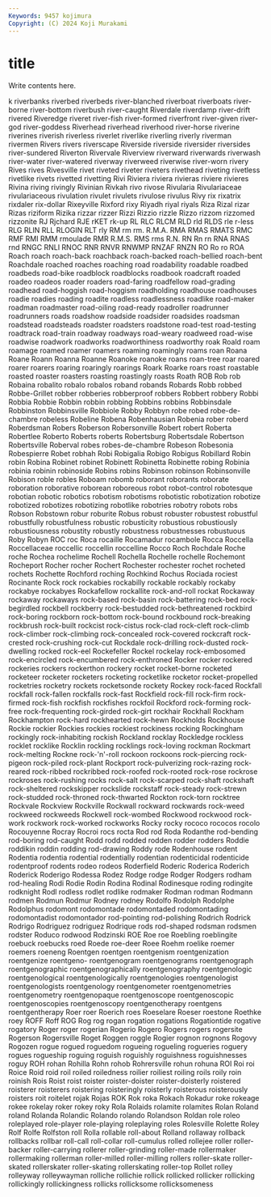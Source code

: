```yaml
---
Keywords: 9457 kojimura
Copyright: (C) 2024 Koji Murakami
---
```


# title

Write contents here.



k riverbanks riverbed
riverbeds river-blanched riverboat riverboats river-borne river-bottom riverbush river-caught Riverdale riverdamp
river-drift rivered Riveredge riveret river-fish river-formed riverfront river-given river-god river-goddess
Riverhead riverhead riverhood river-horse riverine riverines riverish riverless riverlet riverlike
riverling riverly riverman rivermen Rivers rivers riverscape Riverside riverside riversider
riversides river-sundered Riverton Rivervale Riverview riverward riverwards riverwash river-water river-watered
riverway riverweed riverwise river-worn rivery Rives rives Rivesville rivet riveted
riveter riveters rivethead riveting rivetless rivetlike rivets rivetted rivetting Rivi
Riviera riviera rivieras riviere rivieres Rivina riving rivingly Rivinian Rivkah
rivo rivose Rivularia Rivulariaceae rivulariaceous rivulation rivulet rivulets rivulose rivulus
Rivy rix rixatrix rixdaler rix-dollar Rixeyville Rixford rixy Riyadh riyal
riyals Riza Rizal rizar Rizas riziform Rizika rizzar rizzer Rizzi
Rizzio rizzle Rizzo rizzom rizzomed rizzonite RJ Rjchard RJE rKET
rk-up RL RLC RLCM RLD rld RLDS rle r-less RLG
RLIN RLL RLOGIN RLT rly RM rm rm. R.M.A. RMA
RMAS RMATS RMC RMF RMI RMM rmoulade RMR R.M.S. RMS
rms R.N. RN Rn rn RNA RNAS rnd RNGC RNLI
RNOC RNR RNVR RNWMP RNZAF RNZN RO Ro ro ROA
Roach roach roach-back roachback roach-backed roach-bellied roach-bent Roachdale roached roaches
roaching road roadability roadable roadbed roadbeds road-bike roadblock roadblocks roadbook
roadcraft roaded roadeo roadeos roader roaders road-faring roadfellow road-grading roadhead
road-hoggish road-hoggism roadholding roadhouse roadhouses roadie roadies roading roadite roadless
roadlessness roadlike road-maker roadman roadmaster road-oiling road-ready roadroller roadrunner roadrunners
roads roadshow roadside roadsider roadsides roadsman roadstead roadsteads roadster roadsters
roadstone road-test road-testing roadtrack road-train roadway roadways road-weary roadweed road-wise
roadwise roadwork roadworks roadworthiness roadworthy roak Roald roam roamage roamed
roamer roamers roaming roamingly roams roan Roana Roane Roann Roanna
Roanne Roanoke roanoke roans roan-tree roar roared roarer roarers roaring
roaringly roarings Roark Roarke roars roast roastable roasted roaster roasters
roasting roastingly roasts Roath ROB Rob rob Robaina robalito robalo
robalos roband robands Robards Robb robbed Robbe-Grillet robber robberies robberproof
robbers Robbert robbery Robbi Robbia Robbie Robbin robbin robbing Robbins
robbins Robbinsdale Robbinston Robbinsville Robbiole Robby Robbyn robe robed robe-de-chambre
robeless Robeline Robena Robenhausian Robenia rober roberd Roberdsman Robers Roberson
Robersonville Robert robert Roberta Robertlee Roberto Roberts roberts Robertsburg Robertsdale
Robertson Robertsville Roberval robes robes-de-chambre Robeson Robesonia Robespierre Robet robhah
Robi Robigalia Robigo Robigus Robillard Robin robin Robina Robinet robinet
Robinett Robinetta Robinette robing Robinia robinia robinin robinoside Robins robins
Robinson robinson Robinsonville Robison roble robles Roboam robomb roborant roborants
roborate roboration roborative roborean roboreous robot robot-control robotesque robotian robotic
robotics robotism robotisms robotistic robotization robotize robotized robotizes robotizing robotlike
robotries robotry robots robs Robson Robstown robur roburite Robus robust
robuster robustest robustful robustfully robustfulness robustic robusticity robustious robustiously robustiousness
robustity robustly robustness robustnesses robustuous Roby Robyn ROC roc Roca
rocaille Rocamadur rocambole Rocca Roccella Roccellaceae roccellic roccellin roccelline Rocco
Roch Rochdale Roche roche Rochea rochelime Rochell Rochella Rochelle rochelle
Rochemont Rocheport Rocher rocher Rochert Rochester rochester rochet rocheted rochets
Rochette Rochford roching Rochkind Rochus Rociada rociest Rocinante Rock rock
rockabies rockabilly rockable rockably rockaby rockabye rockabyes Rockafellow rockallite rock-and-roll
rockat Rockaway rockaway rockaways rock-based rock-basin rock-battering rock-bed rock-begirdled rockbell
rockberry rock-bestudded rock-bethreatened rockbird rock-boring rockborn rock-bottom rock-bound rockbound rock-breaking
rockbrush rock-built rockcist rock-cistus rock-clad rock-cleft rock-climb rock-climber rock-climbing rock-concealed
rock-covered rockcraft rock-crested rock-crushing rock-cut Rockdale rock-drilling rock-dusted rock-dwelling rocked
rock-eel Rockefeller Rockel rockelay rock-embosomed rock-encircled rock-encumbered rock-enthroned Rocker rocker
rockered rockeries rockers rockerthon rockery rocket rocket-borne rocketed rocketeer rocketer
rocketers rocketing rocketlike rocketor rocket-propelled rocketries rocketry rockets rocketsonde rockety
Rockey rock-faced Rockfall rockfall rock-fallen rockfalls rock-fast Rockfield rock-fill rock-firm
rock-firmed rock-fish rockfish rockfishes rockfoil Rockford rock-forming rock-free rock-frequenting rock-girded
rock-girt rockhair Rockhall Rockham Rockhampton rock-hard rockhearted rock-hewn Rockholds Rockhouse
Rockie rockier Rockies rockies rockiest rockiness rocking Rockingham rockingly rock-inhabiting
rockish Rockland rocklay Rockledge rockless rocklet rocklike Rocklin rockling rocklings
rock-loving rockman Rockmart rock-melting Rockne rock-'n'-roll rockoon rockoons rock-piercing rock-pigeon
rock-piled rock-plant Rockport rock-pulverizing rock-razing rock-reared rock-ribbed rockribbed rock-roofed rock-rooted
rock-rose rockrose rockroses rock-rushing rocks rock-salt rock-scarped rock-shaft rockshaft rock-sheltered
rockskipper rockslide rockstaff rock-steady rock-strewn rock-studded rock-throned rock-thwarted Rockton rock-torn
rocktree Rockvale Rockview Rockville Rockwall rockward rockwards rock-weed rockweed rockweeds
Rockwell rock-wombed Rockwood rockwood rock-work rockwork rock-worked rockworks Rocky rocky
rococo rococos rocolo Rocouyenne Rocray Rocroi rocs rocta Rod rod
Roda Rodanthe rod-bending rod-boring rod-caught Rodd rodd rodded rodden rodder
rodders Roddie roddikin roddin rodding rod-drawing Roddy rode Rodenhouse rodent
Rodentia rodentia rodential rodentially rodentian rodenticidal rodenticide rodentproof rodents rodeo
rodeos Roderfield Roderic Roderica Roderich Roderick Roderigo Rodessa Rodez Rodge
rodge Rodger Rodgers rodham rod-healing Rodi Rodie Rodin Rodina Rodinal
Rodinesque roding rodingite rodknight Rodl rodless rodlet rodlike rodmaker Rodman
rodman Rodmann rodmen Rodmun Rodmur Rodney rodney Rodolfo Rodolph Rodolphe
Rodolphus rodomont rodomontade rodomontaded rodomontading rodomontadist rodomontador rod-pointing rod-polishing Rodrich
Rodrick Rodrigo Rodriguez rodriguez Rodrique rods rod-shaped rodsman rodsmen rodster
Roduco rodwood Rodzinski ROE Roe roe Roebling roeblingite roebuck roebucks
roed Roede roe-deer Roee Roehm roelike roemer roemers roeneng Roentgen
roentgen roentgenism roentgenization roentgenize roentgeno- roentgenogram roentgenograms roentgenograph roentgenographic roentgenographically
roentgenography roentgenologic roentgenological roentgenologically roentgenologies roentgenologist roentgenologists roentgenology roentgenometer roentgenometries
roentgenometry roentgenopaque roentgenoscope roentgenoscopic roentgenoscopies roentgenoscopy roentgenotherapy roentgens roentgentherapy Roer
roer Roerich roes Roeselare Roeser roestone Roethke roey ROFF Roff
ROG Rog rog rogan rogation rogations Rogationtide rogative rogatory Roger
roger rogerian Rogerio Rogero Rogers rogers rogersite Rogerson Rogersville Roget
Roggen roggle Rogier rognon rognons Rogovy Rogozen rogue rogued roguedom
rogueing rogueling rogueries roguery rogues rogueship roguing roguish roguishly roguishness
roguishnesses roguy ROH rohan Rohilla Rohn rohob Rohrersville rohun rohuna
ROI Roi roi Roice Roid roid roil roiled roiledness roilier
roiliest roiling roils roily roin roinish Rois Roist roist roister
roister-doister roister-doisterly roistered roisterer roisterers roistering roisteringly roisterly roisterous roisterously
roisters roit roitelet rojak Rojas ROK Rok roka Rokach Rokadur
roke rokeage rokee rokelay roker rokey roky Rola Rolaids rolamite
rolamites Rolan Roland roland Rolanda Rolandic Rolando rolando Rolandson Roldan
role roleo roleplayed role-player role-playing roleplaying roles Rolesville Rolette Roley
Rolf Rolfe Rolfston roll Rolla rollable roll-about Rolland rollaway rollback
rollbacks rollbar roll-call roll-collar roll-cumulus rolled rollejee roller roller-backer roller-carrying
rollerer roller-grinding roller-made rollermaker rollermaking rollerman roller-milled roller-milling rollers roller-skate
roller-skated rollerskater roller-skating rollerskating roller-top Rollet rolley rolleyway rolleywayman rolliche
rollichie rollick rollicked rollicker rollicking rollickingly rollickingness rollicks rollicksome rollicksomeness
